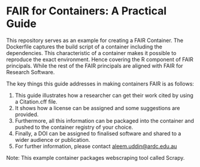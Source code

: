 # FAIR for Containers: A Practical Guide
This repository serves as an example for creating a FAIR Container. The Dockerfile captures the build script of a container including the dependencies. This characteristic of a container makes it possible to reproduce the exact environment. Hence covering the R component of FAIR principals. While the rest of the FAIR principals are aligned with FAIR for Research Software. 


The key things this guide addresses in making containers FAIR is as follows:
1. This guide illustrates how a researcher can get their work cited by using a Citation.cff file.
2. It shows how a license can be assigned and some suggestions are provided.
3. Furthermore, all this information can be packaged into the container and pushed to the container registry of your choice.
4. Finally, a DOI can be assigned to finalised software and shared to a wider audience or publication.
5. For further information, please contact aleem.uddin@ardc.edu.au

Note: This example container packages webscraping tool called Scrapy. 
